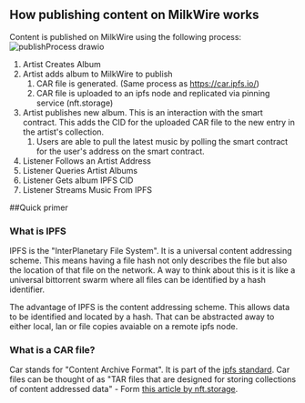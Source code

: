 ## How publishing content on MilkWire works 

Content is published on MilkWire using the following process:
![publishProcess drawio](https://user-images.githubusercontent.com/22245297/213942824-212745bb-33b8-4b2c-a33d-e5cbb340670a.png)


1. Artist Creates Album
2. Artist adds album to MilkWire to publish 
    1. CAR file is generated. (Same process as https://car.ipfs.io/)
    2. CAR file is uploaded to an ipfs node and replicated via pinning service (nft.storage) 
3. Artist publishes new album. This is an interaction with the smart contract. This adds the CID for the uploaded CAR file to the new entry in the artist's collection. 
    1. Users are able to pull the latest music by polling the smart contract for the user's address on the smart contract. 
4. Listener Follows an Artist Address
5. Listener Queries Artist Albums 
6. Listener Gets album IPFS CID 
7. Listener Streams Music From IPFS



##Quick primer 

### What is IPFS

IPFS is the "InterPlanetary File System". It is a universal content addressing scheme. This means having a file hash not only describes the file but also the location of that file on the network. A way to think about this is it is like a universal bittorrent swarm where all files can be identified by a hash identifier. 

The advantage of IPFS is the content addressing scheme. This allows data to be identified and located by a hash. That can be abstracted away to either local, lan or file copies avaiable on a remote ipfs node. 

### What is a CAR file? 
Car stands for "Content Archive Format". It is part of the [ipfs standard](https://ipld.io/specs/transport/car/). Car files can be thought of as "TAR files that are designed for storing collections of content addressed data" - Form [this article by nft.storage](https://nft.storage/docs/concepts/car-files/). 
